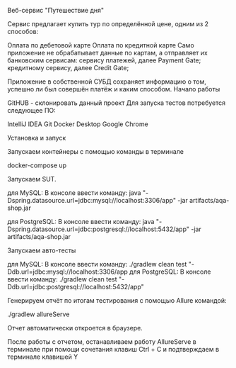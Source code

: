Веб-сервис "Путешествие дня"

Сервис предлагает купить тур по определённой цене, одним из 2 способов:

Оплата по дебетовой карте
Оплата по кредитной карте Само приложение не обрабатывает данные по картам, а отправляет их банковским сервисам:
сервису платежей, далее Payment Gate;
кредитному сервису, далее Credit Gate;

Приложение в собственной СУБД сохраняет информацию о том, успешно ли был совершён платёж и каким способом.
Начало работы

GitHUB - склонировать данный проект Для запуска тестов потребуется следующее ПО:

IntelliJ IDEA
Git
Docker Desktop
Google Chrome

Установка и запуск

Запускаем контейнеры с помощью команды в терминале

docker-compose up

Запускаем SUT.

для MySQL:
        В консоле ввести команду: java "-Dspring.datasource.url=jdbc:mysql://localhost:3306/app" -jar artifacts/aqa-shop.jar

для PostgreSQL:
        В консоле ввести команду: java "-Dspring.datasource.url=jdbc:postgresql://localhost:5432/app" -jar artifacts/aqa-shop.jar

Запускаем авто-тесты

для MySQL:
        В консоле ввести команду: ./gradlew clean test "-Ddb.url=jdbc:mysql://localhost:3306/app
для PostgreSQL:
        В консоле ввести команду: ./gradlew clean test "-Ddb.url=jdbc:postgresql://localhost:5432/app"

Генерируем отчёт по итогам тестирования с помощью Allure командой:

./gradlew allureServe

Отчет автоматически откроется в браузере.

После работы с отчетом, останавливаем работу АllureServe в терминале при помощи сочетания клавиш Ctrl + C и подтверждаем в терминале клавишей Y
